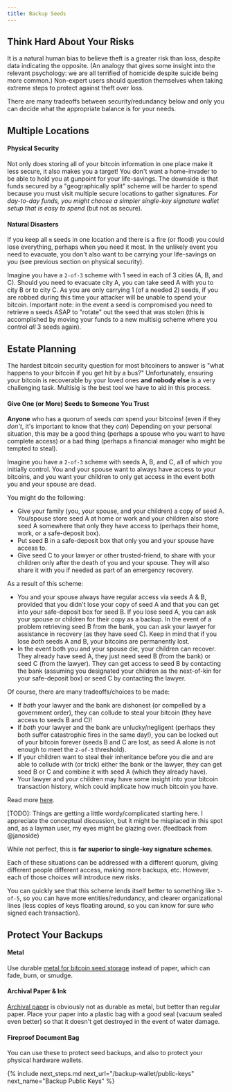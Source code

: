 ```yaml
---
title: Backup Seeds
---
```


## Think Hard About Your Risks
It is a natural human bias to believe theft is a greater risk than loss, despite data indicating the opposite.
(An analogy that gives some insight into the relevant psychology: we are all terrified of homicide despite suicide being more common.)
Non-expert users should question themselves when taking extreme steps to protect against theft over loss.

There are many tradeoffs between security/redundancy below and only you can decide what the appropriate balance is for your needs.

## Multiple Locations

#### Physical Security
Not only does storing all of your bitcoin information in one place make it less secure, it also makes you a target!
You don't want a home-invader to be able to hold you at gunpoint for your life-savings.
The downside is that funds secured by a "geographically split" scheme will be harder to spend because you must visit multiple secure locations to gather signatures.
_For day-to-day funds, you might choose a simpler single-key signature wallet setup that is easy to spend_ (but not as secure).

#### Natural Disasters
If you keep all `m` seeds in one location and there is a fire (or flood) you could lose everything, perhaps when you need it most.
In the unlikely event you need to evacuate, you don't also want to be carrying your life-savings on you (see previous section on physical security).

Imagine you have a `2-of-3` scheme with 1 seed in each of 3 cities (A, B, and C).
Should you need to evacuate city A, you can take seed A with you to city B or to city C.
As you are only carrying 1 (of a needed 2) seeds, if you are robbed during this time your attacker will be unable to spend your bitcoin.
Important note: in the event a seed is compromised you need to retrieve `m` seeds ASAP to "rotate" out the seed that was stolen (this is accomplished by moving your funds to a new multisig scheme where you control *all* 3 seeds again).


## Estate Planning
The hardest bitcoin security question for most bitcoiners to answer is "what happens to your bitcoin if you get hit by a bus?"
Unfortunately, ensuring your bitcoin is recoverable by your loved ones **and nobody else** is a very challenging task.
Multisig is the best tool we have to aid in this process.

#### Give One (or More) Seeds to Someone You Trust
**Anyone** who has a quorum of seeds _can_ spend your bitcoins! (even if they _don't_, it's important to know that they _can_)
Depending on your personal situation, this may be a good thing (perhaps a spouse who you want to have complete access) or a bad thing (perhaps a financial manager who might be tempted to steal).

Imagine you have a `2-of-3` scheme with seeds A, B, and C, all of which you initially control.
You and your spouse want to always have access to your bitcoins, and you want your children to only get access in the event both you and your spouse are dead.

You might do the following:

* Give your family (you, your spouse, and your children) a copy of seed A. You/spouse store seed A at home or work and your children also store seed A somewhere that only they have access to (perhaps their home, work, or a safe-deposit box).
* Put seed B in a safe-deposit box that only you and your spouse have access to.
* Give seed C to your lawyer or other trusted-friend, to share with your children only after the death of you and your spouse. They will also share it with you if needed as part of an emergency recovery.

As a result of this scheme:

* You and your spouse always have regular access via seeds A & B, provided that you didn't lose your copy of seed A and that you can get into your safe-deposit box for seed B. If you lose seed A, you can ask your spouse or children for their copy as a backup. In the event of a problem retrieving seed B from the bank, you can ask your lawyer for assistance in recovery (as they have seed C). Keep in mind that if you lose *both* seeds A and B, your bitcoins are permanently lost.
* In the event both you and your spouse die, your children can recover. They already have seed A, they just need seed B (from the bank) or seed C (from the lawyer). They can get access to seed B by contacting the bank (assuming you designated your children as the next-of-kin for your safe-deposit box) or seed C by contacting the lawyer.

Of course, there are many tradeoffs/choices to be made:

* If *both* your lawyer and the bank are dishonest (or compelled by a government order), they can collude to steal your bitcoin (they have access to seeds B and C)!
* If *both* your lawyer and the bank are unlucky/negligent (perhaps they both suffer catastrophic fires in the same day!), you can be locked out of your bitcoin forever (seeds B and C are lost, as seed A alone is not enough to meet the `2-of-3` threshold).
* If your children want to steal their inheritance before you die and are able to collude with (or trick) either the bank or the lawyer, they can get seed B or C and combine it with seed A (which they already have).
* Your lawyer and your children may have some insight into your bitcoin transaction history, which could implicate how much bitcoin you have.

Read more [here](/known-issues/seeds-and-privacy).

[TODO]: Things are getting a little wordy/complicated starting here. I appreciate the conceptual discussion, but it might be misplaced in this spot and, as a layman user, my eyes might be glazing over. (feedback from @janoside)

While not perfect, this is **far superior to single-key signature schemes**.

Each of these situations can be addressed with a different quorum, giving different people different access, making more backups, etc.
However, each of those choices will introduce new risks.

You can quickly see that this scheme lends itself better to something like `3-of-5`, so you can have more entities/redundancy, and clearer organizational lines (less copies of keys floating around, so you can know for sure *who* signed each transaction).

## Protect Your Backups

#### Metal
Use durable [metal for bitcoin seed storage](https://blog.lopp.net/metal-bitcoin-seed-storage-stress-test-round-iii/) instead of paper, which can fade, burn, or smudge.

#### Archival Paper & Ink
[Archival paper](https://en.wikipedia.org/wiki/Acid-free_paper#Archival_paper) is obviously not as durable as metal, but better than regular paper.
Place your paper into a plastic bag with a good seal (vacuum sealed even better) so that it doesn't get destroyed in the event of water damage.

#### Fireproof Document Bag
You can use these to protect seed backups, and also to protect your physical hardware wallets.


{% include next_steps.md next_url="/backup-wallet/public-keys" next_name="Backup Public Keys" %}

